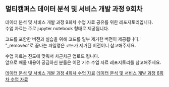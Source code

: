 ## 멀티캠퍼스 데이터 분석 및 서비스 개발 과정 9회차

데이터 분석 및 서비스 개발 과정 9회차 수업 자료 공유를 위한 레포지토리입니다.  
수업 자료는 주로 jupyter notebook 형태로 제공됩니다.  

코드를 포함한 버전과 실습을 위해 코드를 일부 제거한 버전이 제공됩니다.  
"_removed"로 끝나는 파일명은 코드가 제거된 버전이니 참고해주세요.  

수업 자료는 진도에 맞춰서 차근차근 업로드 됩니다.  
앞으로 배울 내용이 궁금하신 분들은 이전 기수 수업 자료 레포지토리를 참고해주세요.  

[데이터 분석 및 서비스 개발 과정 4회차 수업 자료](https://github.com/yeomko22/data_analytics_camp_2023_share)
[데이터 분석 및 서비스 개발 과정 6회차 수업 자료](https://github.com/yeomko22/data_analytics_camp_6th)